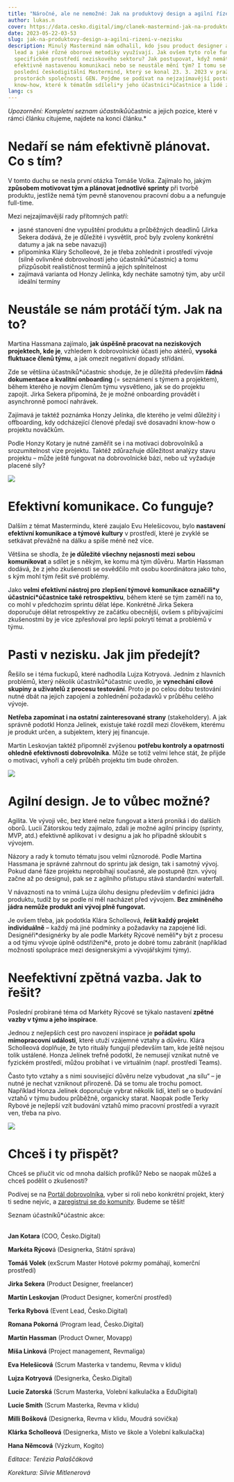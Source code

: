 ```yaml
---
title: "Náročné, ale ne nemožné: Jak na produktový design a agilní řízení v nezisku?"
author: lukas.n
cover: https://data.cesko.digital/img/clanek-mastermind-jak-na-produktovy-design/cover.png
date: 2023-05-22-03-53
slug: jak-na-produktovy-design-a-agilni-rizeni-v-nezisku
description: Minulý Mastermind nám odhalil, kdo jsou product designer a agilní
  lead a jaké různé oborové metodiky využívají. Jak ovšem tyto role fungují ve
  specifickém prostředí neziskového sektoru? Jak postupovat, když nemáte
  efektivně nastavenou komunikaci nebo se neustále mění tým? I tomu se věnoval
  poslední českodigitální Mastermind, který se konal 23. 3. 2023 v pražských
  prostorách společnosti GEN. Pojďme se podívat na nejzajímavější postřehy a
  know-how, které k tématům sdíleli*y jeho účastníci*účastnice a lidé z praxe.
lang: cs
---
```

*Upozornění: Kompletní seznam účastníků*účastnic a jejich pozice, které v rámci článku citujeme, najdete na konci článku.*

# Nedaří se nám efektivně plánovat. Co s tím?

V tomto duchu se nesla první otázka Tomáše Volka. Zajímalo ho, jakým **způsobem motivovat tým a plánovat jednotlivé sprinty** při tvorbě produktu, jestliže nemá tým pevně stanovenou pracovní dobu a a nefunguje full-time.

Mezi nejzajímavější rady přítomných patří:

* jasné stanovení dne vypuštění produktu a průběžných deadlinů (Jirka Sekera dodává, že je důležité i vysvětlit, proč byly zvoleny konkrétní datumy a jak na sebe navazují)
* připomínka Kláry Scholleové, že je třeba zohlednit i prostředí vývoje (silně ovlivněné dobrovolností jeho účastníků*účastnic) a tomu přizpůsobit realističnost termínů a jejich splnitelnost
* zajímavá varianta od Honzy Jelínka, kdy necháte samotný tým, aby určil ideální termíny

# Neustále se nám protáčí tým. Jak na to?

Martina Hassmana zajímalo, **jak úspěšně pracovat na neziskových projektech, kde je**, vzhledem k dobrovolnické účasti jeho aktérů, **vysoká fluktuace členů týmu**, a jak omezit negativní dopady střídání.

Zde se většina účastníků*účastnic shoduje, že je důležitá především **řádná dokumentace a kvalitní onboarding** (= seznámení s týmem a projektem), během kterého je novým členům týmu vysvětleno, jak se do projektu zapojit. Jirka Sekera připomíná, že je možné onboarding provádět i asynchronně pomocí nahrávek.

Zajímavá je taktéž poznámka Honzy Jelínka, dle kterého je velmi důležitý i offboarding, kdy odcházející členové předají své dosavadní know-how o projektu nováčkům.

Podle Honzy Kotary je nutné zaměřit se i na motivaci dobrovolníků a srozumitelnost vize projektu. Taktéž zdůrazňuje důležitost analýzy stavu projektu – může ještě fungovat na dobrovolnické bázi, nebo už vyžaduje placené síly?

![](https://data.cesko.digital/img/clanek-mastermind-jak-na-produktovy-design/1.jpg)

# Efektivní komunikace. Co funguje?

Dalším z témat Mastermindu, které zaujalo Evu Helešicovou, bylo **nastavení efektivní komunikace a týmové kultury** v prostředí, které je zvyklé se setkávat převážně na dálku a spíše méně než více.

Většina se shodla, že **je důležité všechny nejasnosti mezi sebou komunikovat** a sdílet je s někým, ke komu má tým důvěru. Martin Hassman dodává, že z jeho zkušenosti se osvědčilo mít osobu koordinátora jako toho, s kým mohl tým řešit své problémy.

Jako **velmi efektivní nástroj pro zlepšení týmové komunikace označili\*y účastníci\*účastnice také retrospektivu**, během které se tým zaměří na to, co mohl v předchozím sprintu dělat lépe. Konkrétně Jirka Sekera doporučuje dělat retrospektivy ze začátku obecnější, ovšem s přibývajícími zkušenostmi by je více zpřesňoval pro lepší pokrytí témat a problémů v týmu.

# Pasti v nezisku. Jak jim předejít?

Řešilo se i téma fuckupů, které nadhodila Lujza Kotryová. Jedním z hlavních problémů, který několik účastníků*účastnic uvedlo, je **vynechání cílové skupiny a uživatelů z procesu testování**. Proto je po celou dobu testování nutné dbát na jejich zapojení a zohlednění požadavků v průběhu celého vývoje.

**Netřeba zapomínat i na ostatní zainteresované strany** (stakeholdery). A jak správně podotkl Honza Jelínek, existuje také rozdíl mezi člověkem, kterému je produkt určen, a subjektem, který jej financuje.

Martin Leskovjan taktéž připomněl zvýšenou **potřebu kontroly a opatrnosti ohledně efektivnosti dobrovolníka**. Může se totiž velmi lehce stát, že přijde o motivaci, vyhoří a celý průběh projektu tím bude ohrožen.

![](https://data.cesko.digital/img/clanek-mastermind-jak-na-produktovy-design/2.jpg)

# Agilní design. Je to vůbec možné?

Agilita. Ve vývoji věc, bez které nelze fungovat a která proniká i do dalších oborů. Lucii Zátorskou tedy zajímalo, zdali je možné agilní principy (sprinty, MVP, atd.) efektivně aplikovat i v designu a jak ho případně skloubit s vývojem.

Názory a rady k tomuto tématu jsou velmi různorodé. Podle Martina Hassmana je správné zahrnout do sprintu jak design, tak i samotný vývoj. Pokud dané fáze projektu neprobíhají současně, ale postupně (tzn. vývoj začne až po designu), pak se z agilního přístupu stává standardní waterfall.

V návaznosti na to vnímá Lujza úlohu designu především v definici jádra produktu, tudíž by se podle ní měl nacházet před vývojem. **Bez zmíněného jádra nemůže produkt ani vývoj plně fungovat.**

Je ovšem třeba, jak podotkla Klára Scholleová, **řešit každý projekt individuálně** – každý má jiné podmínky a požadavky na zapojené lidi. Designéři\*designérky by ale podle Markéty Rýcové neměli\*y být z procesu a od týmu vývoje úplně odstřižení*é, proto je dobré tomu zabránit (například možností spolupráce mezi designerskými a vývojářskými týmy).

# Neefektivní zpětná vazba. Jak to řešit?

Poslední probírané téma od Markéty Rýcové se týkalo nastavení **zpětné vazby v týmu a jeho inspirace**.

Jednou z nejlepších cest pro navození inspirace je **pořádat spolu mimopracovní události**, které utuží vzájemné vztahy a důvěru. Klára Scholleová doplňuje, že tyto rituály fungují především tam, kde ještě nejsou tolik ustálené. Honza Jelínek trefně podotkl, že nemusejí vznikat nutně ve fyzickém prostředí, můžou probíhat i ve virtuálním (např. prostředí Teams).

Často tyto vztahy a s nimi související důvěru nelze vybudovat „na sílu“ – je nutné je nechat vzniknout přirozeně. Dá se tomu ale trochu pomoct. Například Honza Jelínek doporučuje vybrat několik lidí, kteří se o budování vztahů v týmu budou průběžně, organicky starat. Naopak podle Terky Rybové je nejlepší vzít budování vztahů mimo pracovní prostředí a vyrazit ven, třeba na pivo.

![](https://data.cesko.digital/img/clanek-mastermind-jak-na-produktovy-design/3.jpg)

# Chceš i ty přispět?

Chceš se přiučit víc od mnoha dalších profíků? Nebo se naopak můžeš a chceš podělit o zkušenosti?

Podívej se na [Portál dobrovolníka](https://cesko.digital/portal-dobrovolnika), vyber si roli nebo konkrétní projekt, který ti sedne nejvíc, a [zaregistruj se do komunity](https://join.cesko.digital). Budeme se těšit!

Seznam účastníků*účastnic akce:

**\
Jan Kotara** (COO, Česko.Digital)

**Markéta Rýcov**á (Designerka, Státní správa)

**Tomáš Volek** (exScrum Master Hotové pokrmy pomáhají, komerční prostředí)

**Jirka Sekera** (Product Designer, freelancer)

**Martin Leskovjan** (Product Designer, komerční prostředí)

**Terka Rybová** (Event Lead, Česko.Digital)

**Romana Pokorná** (Program lead, Česko.Digital)

**Martin Hassman** (Product Owner, Movapp)   

**Míša Linková** (Project management, Revmaliga)

**Eva Helešicová** (Scrum Masterka v tandemu, Revma v klidu)

**Lujza Kotryová** (Designerka, Česko.Digital)

**Lucie Zatorská** (Scrum Masterka, Volební kalkulačka a EduDigital) 

**Lucie Smith** (Scrum Masterka, Revma v klidu) 

**Milli Bošková** (Designerka, Revma v klidu, Moudrá sovička)

**Klárka Scholleová** (Designerka, Místo ve škole a Volební kalkulačka)

**Hana Němcová** (Výzkum, Kogito)

*Editace: Terézia Palaščáková*

*Korektura: Silvie Mitlenerová*